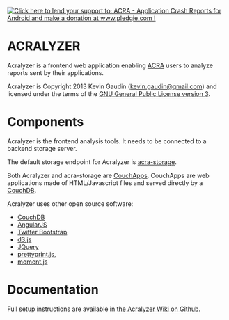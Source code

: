 <a href='http://www.pledgie.com/campaigns/18789'><img alt='Click here to lend your support to: ACRA - Application Crash Reports for Android and make a donation at www.pledgie.com !' src='http://www.pledgie.com/campaigns/18789.png?skin_name=chrome' border='0' /></a>

ACRALYZER
=========

Acralyzer is a frontend web application enabling [ACRA](http://acra.ch) users to analyze reports sent by their applications.

Acralyzer is Copyright 2013 Kevin Gaudin (kevin.gaudin@gmail.com) and licensed under the terms of the [GNU General Public License version 3](COPYING).


Components
==========

Acralyzer is the frontend analysis tools. It needs to be connected to a backend storage server.

The default storage endpoint for Acralyzer is [acra-storage](http://github.com/ACRA/acra-storage).

Both Acralyzer and acra-storage are [CouchApps](http://couchapp.org).
CouchApps are web applications made of HTML/Javascript files and served directly by a [CouchDB](http://couchdb.apache.org).

Acralyzer uses other open source software:
  * [CouchDB](http://couchdb.apache.org)
  * [AngularJS](http://angularjs.org)
  * [Twitter Bootstrap](http://twitter.github.com/bootstrap/)
  * [d3.js](http://d3js.org)
  * [JQuery](http://jquery.com/)
  * [prettyprint.js](http://james.padolsey.com/javascript/prettyprint-for-javascript/),
  * [moment.js](http://momentjs.com/)

Documentation
=============

Full setup instructions are available in [the Acralyzer Wiki on Github](https://github.com/ACRA/acralyzer/wiki).